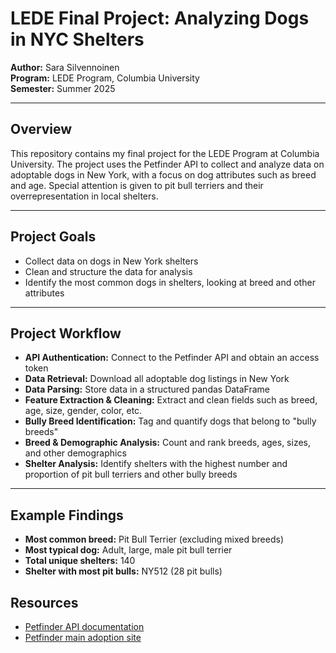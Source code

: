 # LEDE Final Project: Analyzing Dogs in NYC Shelters

**Author:** Sara Silvennoinen  
**Program:** LEDE Program, Columbia University  
**Semester:** Summer 2025

---

## Overview

This repository contains my final project for the LEDE Program at Columbia University. The project uses the Petfinder API to collect and analyze data on adoptable dogs in New York, with a focus on dog attributes such as breed and age. Special attention is given to pit bull terriers and their overrepresentation in local shelters.

---

## Project Goals

- Collect data on dogs in New York shelters
- Clean and structure the data for analysis
- Identify the most common dogs in shelters, looking at breed and other attributes

---

## Project Workflow

- **API Authentication:** Connect to the Petfinder API and obtain an access token  
- **Data Retrieval:** Download all adoptable dog listings in New York  
- **Data Parsing:** Store data in a structured pandas DataFrame  
- **Feature Extraction & Cleaning:** Extract and clean fields such as breed, age, size, gender, color, etc.  
- **Bully Breed Identification:** Tag and quantify dogs that belong to "bully breeds"  
- **Breed & Demographic Analysis:** Count and rank breeds, ages, sizes, and other demographics  
- **Shelter Analysis:** Identify shelters with the highest number and proportion of pit bull terriers and other bully breeds  

---

## Example Findings

- **Most common breed:** Pit Bull Terrier (excluding mixed breeds)
- **Most typical dog:** Adult, large, male pit bull terrier
- **Total unique shelters:** 140
- **Shelter with most pit bulls:** NY512 (28 pit bulls)

## Resources

- [Petfinder API documentation](https://www.petfinder.com/developers/)
- [Petfinder main adoption site](https://www.petfinder.com/search/dogs-for-adoption/us/new-york/?sort%5B0%5D=available_longest)

